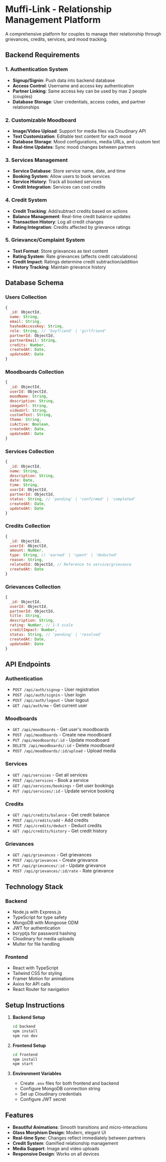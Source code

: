 # Muffi-Link - Relationship Management Platform

A comprehensive platform for couples to manage their relationship through grievances, credits, services, and mood tracking.

## Backend Requirements

### 1. Authentication System
- **Signup/Signin**: Push data into backend database
- **Access Control**: Username and access key authentication
- **Partner Linking**: Same access key can be used by max 2 people (couples)
- **Database Storage**: User credentials, access codes, and partner relationships

### 2. Customizable Moodboard
- **Image/Video Upload**: Support for media files via Cloudinary API
- **Text Customization**: Editable text content for each mood
- **Database Storage**: Mood configurations, media URLs, and custom text
- **Real-time Updates**: Sync mood changes between partners

### 3. Services Management
- **Service Database**: Store service name, date, and time
- **Booking System**: Allow users to book services
- **Service History**: Track all booked services
- **Credit Integration**: Services can cost credits

### 4. Credit System
- **Credit Tracking**: Add/subtract credits based on actions
- **Balance Management**: Real-time credit balance updates
- **Transaction History**: Log all credit changes
- **Rating Integration**: Credits affected by grievance ratings

### 5. Grievance/Complaint System
- **Text Format**: Store grievances as text content
- **Rating System**: Rate grievances (affects credit calculations)
- **Credit Impact**: Ratings determine credit subtraction/addition
- **History Tracking**: Maintain grievance history

## Database Schema

### Users Collection
```javascript
{
  _id: ObjectId,
  name: String,
  email: String,
  hashedAccessKey: String,
  role: String, // 'boyfriend' | 'girlfriend'
  partnerId: ObjectId,
  partnerEmail: String,
  credits: Number,
  createdAt: Date,
  updatedAt: Date
}
```

### Moodboards Collection
```javascript
{
  _id: ObjectId,
  userId: ObjectId,
  moodName: String,
  description: String,
  imageUrl: String,
  videoUrl: String,
  customText: String,
  theme: String,
  isActive: Boolean,
  createdAt: Date,
  updatedAt: Date
}
```

### Services Collection
```javascript
{
  _id: ObjectId,
  name: String,
  description: String,
  date: Date,
  time: String,
  userId: ObjectId,
  partnerId: ObjectId,
  status: String, // 'pending' | 'confirmed' | 'completed'
  createdAt: Date,
  updatedAt: Date
}
```

### Credits Collection
```javascript
{
  _id: ObjectId,
  userId: ObjectId,
  amount: Number,
  type: String, // 'earned' | 'spent' | 'deducted'
  reason: String,
  relatedId: ObjectId, // Reference to service/grievance
  createdAt: Date
}
```

### Grievances Collection
```javascript
{
  _id: ObjectId,
  userId: ObjectId,
  partnerId: ObjectId,
  title: String,
  description: String,
  rating: Number, // 1-5 scale
  creditImpact: Number,
  status: String, // 'pending' | 'resolved'
  createdAt: Date,
  updatedAt: Date
}
```

## API Endpoints

### Authentication
- `POST /api/auth/signup` - User registration
- `POST /api/auth/signin` - User login
- `POST /api/auth/logout` - User logout
- `GET /api/auth/me` - Get current user

### Moodboards
- `GET /api/moodboards` - Get user's moodboards
- `POST /api/moodboards` - Create new moodboard
- `PUT /api/moodboards/:id` - Update moodboard
- `DELETE /api/moodboards/:id` - Delete moodboard
- `POST /api/moodboards/:id/upload` - Upload media

### Services
- `GET /api/services` - Get all services
- `POST /api/services` - Book a service
- `GET /api/services/bookings` - Get user bookings
- `PUT /api/services/:id` - Update service booking

### Credits
- `GET /api/credits/balance` - Get credit balance
- `POST /api/credits/add` - Add credits
- `POST /api/credits/deduct` - Deduct credits
- `GET /api/credits/history` - Get credit history

### Grievances
- `GET /api/grievances` - Get grievances
- `POST /api/grievances` - Create grievance
- `PUT /api/grievances/:id` - Update grievance
- `POST /api/grievances/:id/rate` - Rate grievance

## Technology Stack

### Backend
- Node.js with Express.js
- TypeScript for type safety
- MongoDB with Mongoose ODM
- JWT for authentication
- bcryptjs for password hashing
- Cloudinary for media uploads
- Multer for file handling

### Frontend
- React with TypeScript
- Tailwind CSS for styling
- Framer Motion for animations
- Axios for API calls
- React Router for navigation

## Setup Instructions

1. **Backend Setup**
   ```bash
   cd backend
   npm install
   npm run dev
   ```

2. **Frontend Setup**
   ```bash
   cd frontend
   npm install
   npm start
   ```

3. **Environment Variables**
   - Create `.env` files for both frontend and backend
   - Configure MongoDB connection string
   - Set up Cloudinary credentials
   - Configure JWT secret

## Features

- **Beautiful Animations**: Smooth transitions and micro-interactions
- **Glass Morphism Design**: Modern, elegant UI
- **Real-time Sync**: Changes reflect immediately between partners
- **Credit System**: Gamified relationship management
- **Media Support**: Image and video uploads
- **Responsive Design**: Works on all devices
